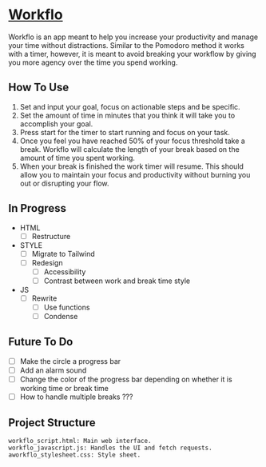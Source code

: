 # [Workflo](https://htmlpreview.github.io/?https://github.com/ElisaCarrascoLanusse/Workflo/blob/main/workflo_script.html)

Workflo is an app meant to help you increase your productivity
and manage your time without distractions. Similar to the
Pomodoro method it works with a timer, however, it is meant to
avoid breaking your workflow by giving you more agency over the
time you spend working.

## How To Use

1. Set and input your goal, focus on actionable steps and be specific.
2. Set the amount of time in minutes that you think it will take you to accomplish your goal.
3. Press start for the timer to start running and focus on your task.
4. Once you feel you have reached 50% of your focus threshold take a break. Workflo will calculate the length of your break based on the amount of time you spent working.
5. When your break is finished the work timer will resume. This should allow you to maintain your focus and productivity without burning you out or disrupting your flow.

## In Progress

- HTML
  - [ ] Restructure
- STYLE
  - [ ] Migrate to Tailwind
  - [ ] Redesign
    - [ ] Accessibility
    - [ ] Contrast between work and break time style
- JS
  - [ ] Rewrite
    - [ ] Use functions
    - [ ] Condense

## Future To Do

- [ ] Make the circle a progress bar
- [ ] Add an alarm sound
- [ ] Change the color of the progress bar depending on whether it is working time or break time
- [ ] How to handle multiple breaks ???

## Project Structure

    workflo_script.html: Main web interface.
    workflo_javascript.js: Handles the UI and fetch requests.
    aworkflo_stylesheet.css: Style sheet.
